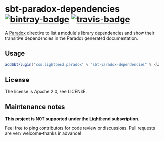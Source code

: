 # sbt-paradox-dependencies [![bintray-badge][]][bintray] [![travis-badge][]][travis]

A [Paradox](https://github.com/lightbend/paradox/) directive to list a module's library dependencies and show their transitive dependencies in the Paradox generated documentation. 

## Usage

```scala
addSbtPlugin("com.lightbend.paradox" % "sbt-paradox-dependencies" % <latest>)
```

## License

The license is Apache 2.0, see LICENSE.

## Maintenance notes

**This project is NOT supported under the Lightbend subscription.**

Feel free to ping contributors for code review or discussions. Pull requests are very welcome–thanks in advance!

[bintray]:               https://bintray.com/sbt/sbt-plugin-releases/sbt-paradox-dependencies
[bintray-badge]:         https://api.bintray.com/packages/sbt/sbt-plugin-releases/sbt-paradox-dependencies/images/download.svg
[travis]:                https://travis-ci.org/lightbend/sbt-paradox-dependencies
[travis-badge]:          https://travis-ci.org/lightbend/sbt-paradox-dependencies.svg?branch=master


